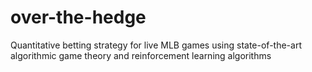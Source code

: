 # over-the-hedge
Quantitative betting strategy for live MLB games using state-of-the-art algorithmic game theory and reinforcement learning algorithms 
